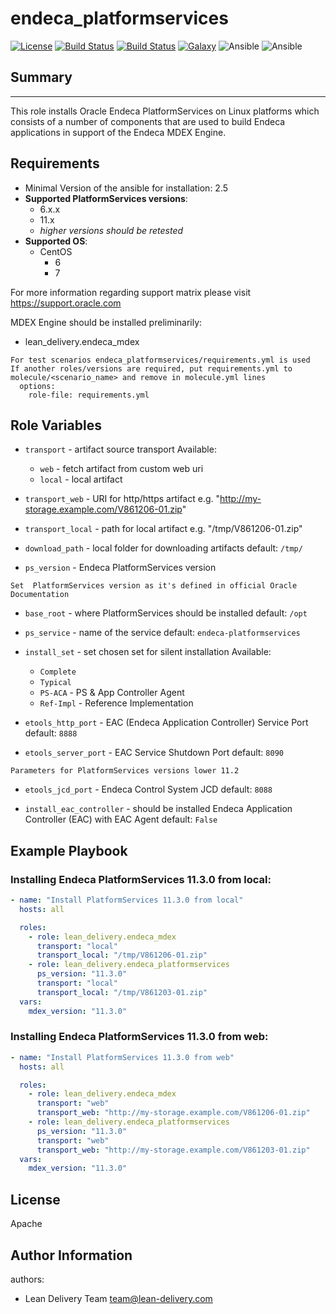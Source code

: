 endeca_platformservices
=========
[![License](https://img.shields.io/badge/license-Apache-green.svg?style=flat)](https://raw.githubusercontent.com/lean-delivery/ansible-role-endeca-platformservices/master/LICENSE)
[![Build Status](https://travis-ci.org/lean-delivery/ansible-role-endeca-platformservices.svg?branch=master)](https://travis-ci.org/lean-delivery/ansible-role-endeca-platformservices)
[![Build Status](https://gitlab.com/lean-delivery/ansible-role-endeca-platformservices/badges/master/build.svg)](https://gitlab.com/lean-delivery/ansible-role-endeca-platformservices)
[![Galaxy](https://img.shields.io/badge/galaxy-lean__delivery.endeca__platformservices-blue.svg)](https://galaxy.ansible.com/lean_delivery/endeca_platformservices)
![Ansible](https://img.shields.io/ansible/role/d/29401.svg)
![Ansible](https://img.shields.io/badge/dynamic/json.svg?label=min_ansible_version&url=https%3A%2F%2Fgalaxy.ansible.com%2Fapi%2Fv1%2Froles%2F29401%2F&query=$.min_ansible_version)

## Summary
--------------

This role installs Oracle Endeca PlatformServices on Linux platforms which consists of a number of components that are used to build Endeca applications in support of the Endeca MDEX Engine.


Requirements
------------

 - Minimal Version of the ansible for installation: 2.5
 - **Supported PlatformServices versions**:
   - 6.x.x
   - 11.x
   - _higher versions should be retested_
 - **Supported OS**:
   - CentOS
     - 6
     - 7

For more information regarding support matrix please visit <https://support.oracle.com>

MDEX Engine should be installed preliminarily:
  - lean_delivery.endeca_mdex

```
For test scenarios endeca_platformservices/requirements.yml is used
If another roles/versions are required, put requirements.yml to molecule/<scenario_name> and remove in molecule.yml lines
  options:
    role-file: requirements.yml
```

Role Variables
--------------

  - `transport` - artifact source transport
     Available:
      - `web` - fetch artifact from custom web uri
      - `local` - local artifact

  - `transport_web` - URI for http/https artifact  e.g. "http://my-storage.example.com/V861206-01.zip"
  - `transport_local` - path for local artifact e.g. "/tmp/V861206-01.zip"

  - `download_path` - local folder for downloading artifacts
    default: `/tmp/`

  - `ps_version` - Endeca PlatformServices version

```
Set  PlatformServices version as it's defined in official Oracle Documentation
```

  - `base_root` - where PlatformServices should be installed
    default: `/opt`

  - `ps_service` - name of the service
    default: `endeca-platformservices`

  - `install_set` - set chosen set for silent installation
    Available:
      - `Complete`
      - `Typical`
      - `PS-ACA` - PS & App Controller Agent
      - `Ref-Impl` - Reference Implementation

  - `etools_http_port` - EAC (Endeca Application Controller) Service Port
    default: `8888`

  - `etools_server_port` - EAC Service Shutdown Port
    default: `8090`

```
Parameters for PlatformServices versions lower 11.2
```

  - `etools_jcd_port` - Endeca Control System JCD
    default: `8088`

  - `install_eac_controller` - should be installed Endeca Application Controller (EAC) with EAC Agent
    default: `False`


Example Playbook
----------------

### Installing Endeca PlatformServices 11.3.0 from local:
```yaml
- name: "Install PlatformServices 11.3.0 from local"
  hosts: all

  roles:
    - role: lean_delivery.endeca_mdex
      transport: "local"
      transport_local: "/tmp/V861206-01.zip"
    - role: lean_delivery.endeca_platformservices
      ps_version: "11.3.0"
      transport: "local"
      transport_local: "/tmp/V861203-01.zip"
  vars:
    mdex_version: "11.3.0"
```

### Installing Endeca PlatformServices 11.3.0 from web:
```yaml
- name: "Install PlatformServices 11.3.0 from web"
  hosts: all

  roles:
    - role: lean_delivery.endeca_mdex
      transport: "web"
      transport_web: "http://my-storage.example.com/V861206-01.zip"
    - role: lean_delivery.endeca_platformservices
      ps_version: "11.3.0"
      transport: "web"
      transport_web: "http://my-storage.example.com/V861203-01.zip"
  vars:
    mdex_version: "11.3.0"
```

License
-------
Apache

Author Information
------------------

authors:
  - Lean Delivery Team <team@lean-delivery.com>
